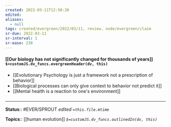 ```yaml
---
created: 2022-03-11T12:50:26 
edited: 
aliases:
  - null
tags: created/evergreen/2022/03/11, review, node/evergreen/claim
sr-due: 2022-03-11
sr-interval: 1
sr-ease: 230
---
```


#### [[Our biology has not significantly changed for thousands of years]] `$=customJS.dv_funcs.evergreenHeader(dv, this)`

- [[Evolutionary Psychology is just a framework not a prescription of behavior]]
- [[Biological processes can only give context to behavior not predict it]]
- [[Mental health is a reaction to one's environment]]

### <hr class="footnote"/>

**Status**:: #EVER/SPROUT
*edited `=this.file.mtime`*

**Topics**:: [[human evolution]]
*`$=customJS.dv_funcs.outlinedIn(dv, this)`*
